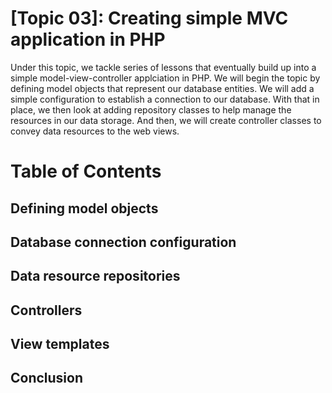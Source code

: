 # [Topic 03]: Creating simple MVC application in PHP
Under this topic, we tackle series of lessons that eventually build up into a simple model-view-controller applciation in PHP.
We will begin the topic by defining model objects that represent our database entities. We will add a simple configuration to establish a connection to our database.
With that in place, we then look at adding repository classes to help manage the resources in our data storage.
And then, we will create controller classes to convey data resources to the web views.

# Table of Contents
## Defining model objects
## Database connection configuration
## Data resource repositories
## Controllers
## View templates
## Conclusion